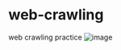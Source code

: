 # web-crawling
web crawling practice
![image](https://user-images.githubusercontent.com/90204593/132948113-9b9f5ce4-0a92-46a3-a0dc-1fe7d089ded3.png)
